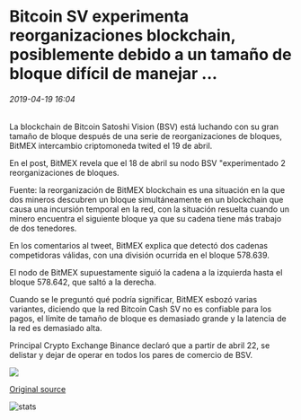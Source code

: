 # Bitcoin SV experimenta reorganizaciones blockchain, posiblemente debido a un tamaño de bloque difícil de manejar ...

###### 2019-04-19 16:04

La blockchain de Bitcoin Satoshi Vision (BSV) está luchando con su gran tamaño de bloque después de una serie de reorganizaciones de bloques, BitMEX intercambio criptomoneda twited el 19 de abril.

En el post, BitMEX revela que el 18 de abril su nodo BSV "experimentado 2 reorganizaciones de bloques.

Fuente: la reorganización de BitMEX blockchain es una situación en la que dos mineros descubren un bloque simultáneamente en un blockchain que causa una incursión temporal en la red, con la situación resuelta cuando un minero encuentra el siguiente bloque ya que su cadena tiene más trabajo de dos tenedores.

En los comentarios al tweet, BitMEX explica que detectó dos cadenas competidoras válidas, con una división ocurrida en el bloque 578.639.

El nodo de BitMEX supuestamente siguió la cadena a la izquierda hasta el bloque 578.642, que saltó a la derecha.

Cuando se le preguntó qué podría significar, BitMEX esbozó varias variantes, diciendo que la red Bitcoin Cash SV no es confiable para los pagos, el límite de tamaño de bloque es demasiado grande y la latencia de la red es demasiado alta.

Principal Crypto Exchange Binance declaró que a partir de abril 22, se delistar y dejar de operar en todos los pares de comercio de BSV.

![](https://s3.cointelegraph.com/storage/uploads/view/086fdcf5c924a1030d4902ef8a38f876.png)

[Original source](https://cointelegraph.com/news/bitcoin-sv-experiences-blockchain-reorganizations-possibly-due-to-unwieldy-block-size)

![stats](https://c.statcounter.com/11760860/0/a89fa40b/1/ "stats")